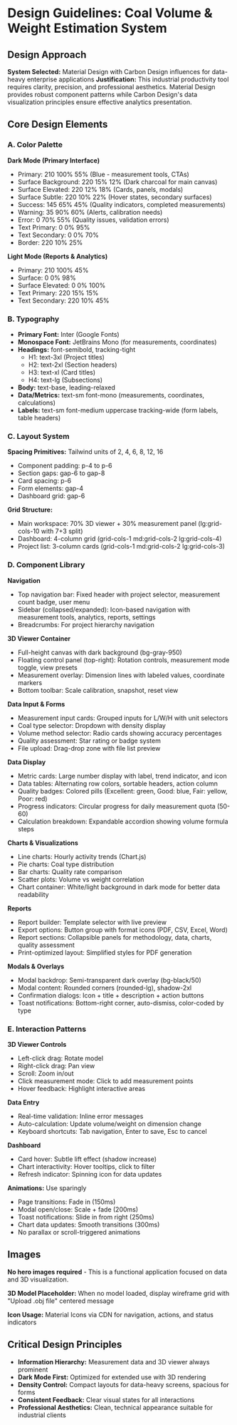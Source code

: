 # Design Guidelines: Coal Volume & Weight Estimation System

## Design Approach
**System Selected:** Material Design with Carbon Design influences for data-heavy enterprise applications
**Justification:** This industrial productivity tool requires clarity, precision, and professional aesthetics. Material Design provides robust component patterns while Carbon Design's data visualization principles ensure effective analytics presentation.

## Core Design Elements

### A. Color Palette

**Dark Mode (Primary Interface)**
- Primary: 210 100% 55% (Blue - measurement tools, CTAs)
- Surface Background: 220 15% 12% (Dark charcoal for main canvas)
- Surface Elevated: 220 12% 18% (Cards, panels, modals)
- Surface Subtle: 220 10% 22% (Hover states, secondary surfaces)
- Success: 145 65% 45% (Quality indicators, completed measurements)
- Warning: 35 90% 60% (Alerts, calibration needs)
- Error: 0 70% 55% (Quality issues, validation errors)
- Text Primary: 0 0% 95%
- Text Secondary: 0 0% 70%
- Border: 220 10% 25%

**Light Mode (Reports & Analytics)**
- Primary: 210 100% 45%
- Surface: 0 0% 98%
- Surface Elevated: 0 0% 100%
- Text Primary: 220 15% 15%
- Text Secondary: 220 10% 45%

### B. Typography
- **Primary Font:** Inter (Google Fonts)
- **Monospace Font:** JetBrains Mono (for measurements, coordinates)
- **Headings:** font-semibold, tracking-tight
  - H1: text-3xl (Project titles)
  - H2: text-2xl (Section headers)
  - H3: text-xl (Card titles)
  - H4: text-lg (Subsections)
- **Body:** text-base, leading-relaxed
- **Data/Metrics:** text-sm font-mono (measurements, coordinates, calculations)
- **Labels:** text-sm font-medium uppercase tracking-wide (form labels, table headers)

### C. Layout System
**Spacing Primitives:** Tailwind units of 2, 4, 6, 8, 12, 16
- Component padding: p-4 to p-6
- Section gaps: gap-6 to gap-8
- Card spacing: p-6
- Form elements: gap-4
- Dashboard grid: gap-6

**Grid Structure:**
- Main workspace: 70% 3D viewer + 30% measurement panel (lg:grid-cols-10 with 7+3 split)
- Dashboard: 4-column grid (grid-cols-1 md:grid-cols-2 lg:grid-cols-4)
- Project list: 3-column cards (grid-cols-1 md:grid-cols-2 lg:grid-cols-3)

### D. Component Library

**Navigation**
- Top navigation bar: Fixed header with project selector, measurement count badge, user menu
- Sidebar (collapsed/expanded): Icon-based navigation with measurement tools, analytics, reports, settings
- Breadcrumbs: For project hierarchy navigation

**3D Viewer Container**
- Full-height canvas with dark background (bg-gray-950)
- Floating control panel (top-right): Rotation controls, measurement mode toggle, view presets
- Measurement overlay: Dimension lines with labeled values, coordinate markers
- Bottom toolbar: Scale calibration, snapshot, reset view

**Data Input & Forms**
- Measurement input cards: Grouped inputs for L/W/H with unit selectors
- Coal type selector: Dropdown with density display
- Volume method selector: Radio cards showing accuracy percentages
- Quality assessment: Star rating or badge system
- File upload: Drag-drop zone with file list preview

**Data Display**
- Metric cards: Large number display with label, trend indicator, and icon
- Data tables: Alternating row colors, sortable headers, action column
- Quality badges: Colored pills (Excellent: green, Good: blue, Fair: yellow, Poor: red)
- Progress indicators: Circular progress for daily measurement quota (50-60)
- Calculation breakdown: Expandable accordion showing volume formula steps

**Charts & Visualizations**
- Line charts: Hourly activity trends (Chart.js)
- Pie charts: Coal type distribution
- Bar charts: Quality rate comparison
- Scatter plots: Volume vs weight correlation
- Chart container: White/light background in dark mode for better data readability

**Reports**
- Report builder: Template selector with live preview
- Export options: Button group with format icons (PDF, CSV, Excel, Word)
- Report sections: Collapsible panels for methodology, data, charts, quality assessment
- Print-optimized layout: Simplified styles for PDF generation

**Modals & Overlays**
- Modal backdrop: Semi-transparent dark overlay (bg-black/50)
- Modal content: Rounded corners (rounded-lg), shadow-2xl
- Confirmation dialogs: Icon + title + description + action buttons
- Toast notifications: Bottom-right corner, auto-dismiss, color-coded by type

### E. Interaction Patterns

**3D Viewer Controls**
- Left-click drag: Rotate model
- Right-click drag: Pan view
- Scroll: Zoom in/out
- Click measurement mode: Click to add measurement points
- Hover feedback: Highlight interactive areas

**Data Entry**
- Real-time validation: Inline error messages
- Auto-calculation: Update volume/weight on dimension change
- Keyboard shortcuts: Tab navigation, Enter to save, Esc to cancel

**Dashboard**
- Card hover: Subtle lift effect (shadow increase)
- Chart interactivity: Hover tooltips, click to filter
- Refresh indicator: Spinning icon for data updates

**Animations:** Use sparingly
- Page transitions: Fade in (150ms)
- Modal open/close: Scale + fade (200ms)
- Toast notifications: Slide in from right (250ms)
- Chart data updates: Smooth transitions (300ms)
- No parallax or scroll-triggered animations

## Images
**No hero images required** - This is a functional application focused on data and 3D visualization.

**3D Model Placeholder:** When no model loaded, display wireframe grid with "Upload .obj file" centered message

**Icon Usage:** Material Icons via CDN for navigation, actions, and status indicators

## Critical Design Principles
- **Information Hierarchy:** Measurement data and 3D viewer always prominent
- **Dark Mode First:** Optimized for extended use with 3D rendering
- **Density Control:** Compact layouts for data-heavy screens, spacious for forms
- **Consistent Feedback:** Clear visual states for all interactions
- **Professional Aesthetics:** Clean, technical appearance suitable for industrial clients